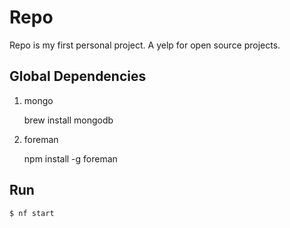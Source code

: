 # Repo

Repo is my first personal project. A yelp for open source projects. 

## Global Dependencies

1. mongo
	
	brew install mongodb

2. foreman

	npm install -g foreman

## Run

    $ nf start
